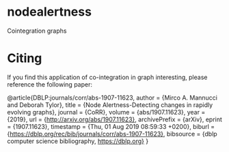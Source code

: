 # nodealertness
Cointegration graphs 

# Citing
If you find this application of co-integration in graph interesting, please reference the following paper:

@article{DBLP:journals/corr/abs-1907-11623,
  author    = {Mirco A. Mannucci and
               Deborah Tylor},
  title     = {Node Alertness-Detecting changes in rapidly evolving graphs},
  journal   = {CoRR},
  volume    = {abs/1907.11623},
  year      = {2019},
  url       = {http://arxiv.org/abs/1907.11623},
  archivePrefix = {arXiv},
  eprint    = {1907.11623},
  timestamp = {Thu, 01 Aug 2019 08:59:33 +0200},
  biburl    = {https://dblp.org/rec/bib/journals/corr/abs-1907-11623},
  bibsource = {dblp computer science bibliography, https://dblp.org}
}
